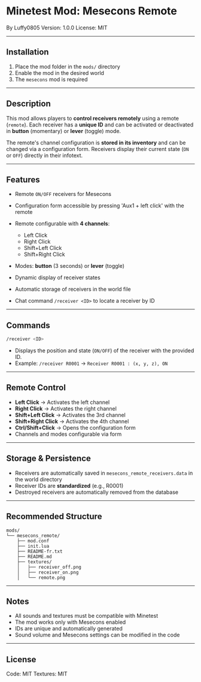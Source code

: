 # Minetest Mod: Mesecons Remote

By Luffy0805
Version: 1.0.0
License: MIT

---

## Installation

1. Place the mod folder in the `mods/` directory
2. Enable the mod in the desired world
3. The `mesecons` mod is required

---

## Description

This mod allows players to **control receivers remotely** using a remote (`remote`).
Each receiver has a **unique ID** and can be activated or deactivated in **button** (momentary) or **lever** (toggle) mode.

The remote's channel configuration is **stored in its inventory** and can be changed via a configuration form.
Receivers display their current state (`ON` or `OFF`) directly in their infotext.

---

## Features

* Remote `ON/OFF` receivers for Mesecons
* Configuration form accessible by pressing 'Aux1 + left click' with the remote
* Remote configurable with **4 channels**:

  * Left Click
  * Right Click
  * Shift+Left Click
  * Shift+Right Click
* Modes: **button** (3 seconds) or **lever** (toggle)
* Dynamic display of receiver states
* Automatic storage of receivers in the world file
* Chat command `/receiver <ID>` to locate a receiver by ID

---

## Commands

```bash
/receiver <ID>
```

* Displays the position and state (`ON/OFF`) of the receiver with the provided ID.
* Example: `/receiver R0001` → `Receiver R0001 : (x, y, z), ON`

---

## Remote Control

* **Left Click** → Activates the left channel
* **Right Click** → Activates the right channel
* **Shift+Left Click** → Activates the 3rd channel
* **Shift+Right Click** → Activates the 4th channel
* **Ctrl/Shift+Click** → Opens the configuration form
* Channels and modes configurable via form

---

## Storage & Persistence

* Receivers are automatically saved in `mesecons_remote_receivers.data` in the world directory
* Receiver IDs are **standardized** (e.g., R0001)
* Destroyed receivers are automatically removed from the database

---

## Recommended Structure

```
mods/
└── mesecons_remote/
    ├── mod.conf
    ├── init.lua
    ├── README-fr.txt
    ├── README.md
    ├── textures/
    │   ├── receiver_off.png
    │   ├── receiver_on.png
    │   └── remote.png
```

---

## Notes

* All sounds and textures must be compatible with Minetest
* The mod works only with Mesecons enabled
* IDs are unique and automatically generated
* Sound volume and Mesecons settings can be modified in the code

---

## License

Code: MIT
Textures: MIT
